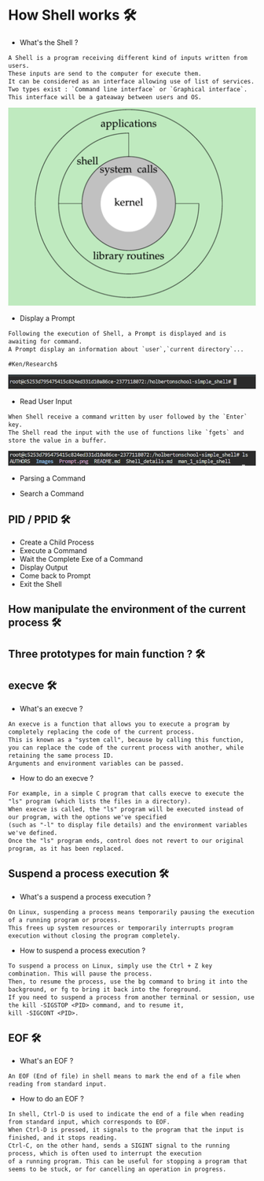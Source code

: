 # How Shell works :hammer_and_wrench:

* What's the Shell ?

```
A Shell is a program receiving different kind of inputs written from users.
These inputs are send to the computer for execute them.
It can be considered as an interface allowing use of list of services.
Two types exist : `Command line interface` or `Graphical interface`.
This interface will be a gateaway between users and OS.
```
![Scheme](https://github.com/PhantomWatchdog/holbertonschool-simple_shell/blob/main/Images/Schema_Shell.png)

* Display a Prompt

```
Following the execution of Shell, a Prompt is displayed and is awaiting for command.
A Prompt display an information about `user`,`current directory`...
```

```
#Ken/Research$
```
![Scheme](https://github.com/PhantomWatchdog/holbertonschool-simple_shell/blob/main/Images/Prompt.png)

* Read User Input

```
When Shell receive a command written by user followed by the `Enter` key.
The Shell read the input with the use of functions like `fgets` and store the value in a buffer.
```
![Scheme](https://github.com/PhantomWatchdog/holbertonschool-simple_shell/blob/main/Images/Read_input.png)

* Parsing a Command

* Search a Command
 
## PID / PPID :hammer_and_wrench:
* Create a Child Process
* Execute a Command
* Wait the Complete Exe of a Command
* Display Output
* Come back to Prompt
* Exit the Shell

## How manipulate the environment of the current process :hammer_and_wrench:

## Three prototypes for main function ? :hammer_and_wrench:

## execve :hammer_and_wrench:

* What's an execve ?

```
An execve is a function that allows you to execute a program by completely replacing the code of the current process. 
This is known as a "system call", because by calling this function, 
you can replace the code of the current process with another, while retaining the same process ID. 
Arguments and environment variables can be passed.

```

* How to do an execve ?

```
For example, in a simple C program that calls execve to execute the "ls" program (which lists the files in a directory). 
When execve is called, the "ls" program will be executed instead of our program, with the options we've specified 
(such as "-l" to display file details) and the environment variables we've defined. 
Once the "ls" program ends, control does not revert to our original program, as it has been replaced.

```

## Suspend a process execution :hammer_and_wrench:

* What's a suspend a process execution ?

```
On Linux, suspending a process means temporarily pausing the execution of a running program or process. 
This frees up system resources or temporarily interrupts program execution without closing the program completely.

```

* How to suspend a process execution ?

```
To suspend a process on Linux, simply use the Ctrl + Z key combination. This will pause the process. 
Then, to resume the process, use the bg command to bring it into the background, or fg to bring it back into the foreground. 
If you need to suspend a process from another terminal or session, use the kill -SIGSTOP <PID> command, and to resume it, 
kill -SIGCONT <PID>.

```

## EOF :hammer_and_wrench:

* What's an EOF ?

```
An EOF (End of file) in shell means to mark the end of a file when reading from standard input.

```

* How to do an EOF ?

```
In shell, Ctrl-D is used to indicate the end of a file when reading from standard input, which corresponds to EOF. 
When Ctrl-D is pressed, it signals to the program that the input is finished, and it stops reading.
Ctrl-C, on the other hand, sends a SIGINT signal to the running process, which is often used to interrupt the execution 
of a running program. This can be useful for stopping a program that seems to be stuck, or for cancelling an operation in progress.

```
